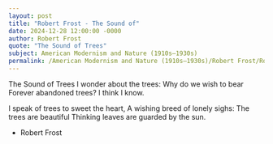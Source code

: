 ```yaml
---
layout: post
title: "Robert Frost - The Sound of"
date: 2024-12-28 12:00:00 -0000
author: Robert Frost
quote: "The Sound of Trees"
subject: American Modernism and Nature (1910s–1930s)
permalink: /American Modernism and Nature (1910s–1930s)/Robert Frost/Robert Frost - The Sound of
---
```


The Sound of Trees
I wonder about the trees:
Why do we wish to bear
Forever abandoned trees?
I think I know.

I speak of trees to sweet the heart,
A wishing breed of lonely sighs:
The trees are beautiful
Thinking leaves are guarded by the sun.

- Robert Frost
